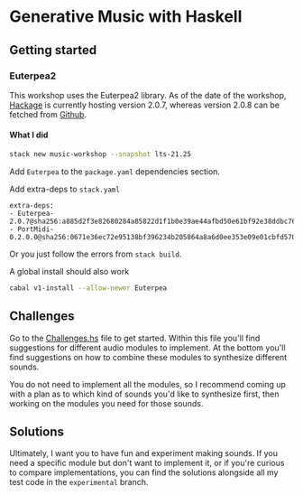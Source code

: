 # Generative Music with Haskell

## Getting started

### Euterpea2

This workshop uses the Euterpea2 library. As of the date of the workshop, [Hackage](https://hackage.haskell.org/package/Euterpea-2.0.7) is currently hosting version 2.0.7, whereas version 2.0.8 can be fetched from [Github](https://github.com/Euterpea/Euterpea2).

#### What I did

```sh
stack new music-workshop --snapshot lts-21.25
```

Add `Euterpea` to the `package.yaml` dependencies section.

Add extra-deps to `stack.yaml`
```
extra-deps:
- Euterpea-2.0.7@sha256:a885d2f3e82680284a85822d1f1b0e39ae44afbd50e61bf92e38ddbc7694b3b9,2683
- PortMidi-0.2.0.0@sha256:0671e36ec72e95138bf396234b205864a8a6d0ee353e09e01cbfd57004c56f40,2383
```

Or you just follow the errors from `stack build`.

A global install should also work

```sh
cabal v1-install --allow-newer Euterpea
```

## Challenges

Go to the [Challenges.hs](src/MuniHac/Challenges.hs) file to get started.
Within this file you'll find suggestions for different audio modules to implement.
At the bottom you'll find suggestions on how to combine these modules to synthesize different sounds.

You do not need to implement all the modules, so I recommend coming up with a plan as to which kind of sounds you'd like to synthesize first, then working on the modules you need for those sounds.

## Solutions

Ultimately, I want you to have fun and experiment making sounds. If you need a specific module but don't want to implement it, or if you're curious to compare implementations, you can find the solutions alongside all my test code in the `experimental` branch.